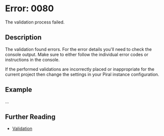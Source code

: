 # Error: 0080

The validation process failed.

## Description

The validation found errors. For the error details you'll need to check the
console output. Make sure to either follow the individual error codes or
instructions in the console.

If the performed validations are incorrectly placed or inappropriate for the
current project then change the settings in your Piral instance configuration.

## Example

...

## Further Reading

 - [Validation](https://docs.piral.io/guidelines/tutorials/08-the-piral-cli#validations)
